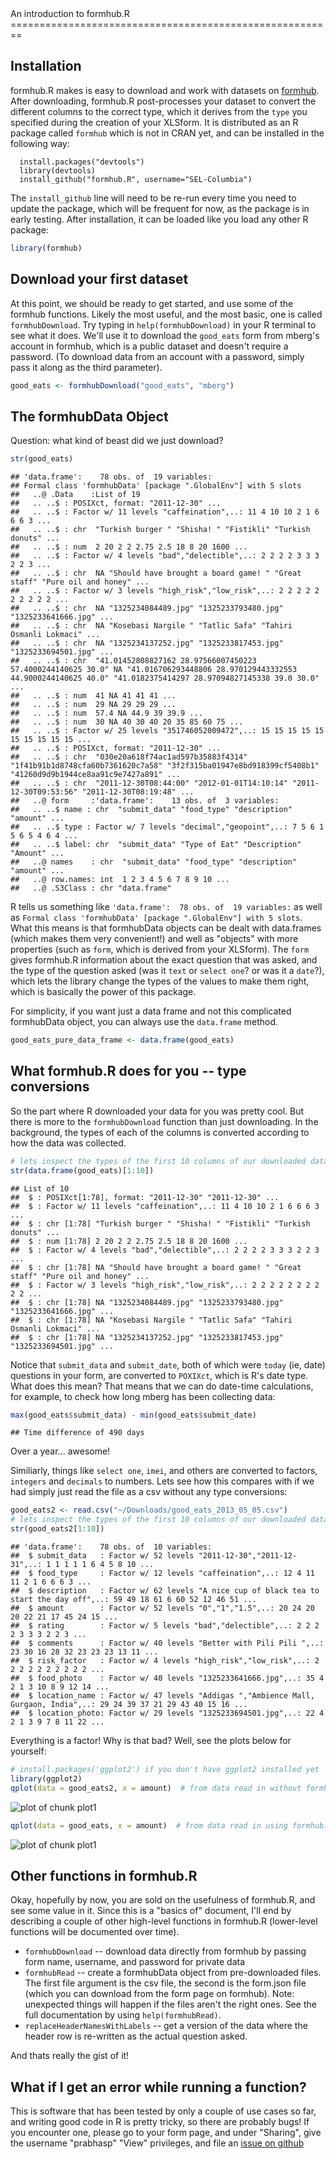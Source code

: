 <link href="http://kevinburke.bitbucket.org/markdowncss/markdown.css" rel="stylesheet"></link>
An introduction to formhub.R
========================================================

Installation
------------
formhub.R makes is easy to download and work with datasets on [formhub](http://formhub.org). After downloading, formhub.R post-processes your dataset to convert the different columns to the correct type, which it derives from the `type` you specified during the creation of your XLSform. It is distributed as an R package called `formhub` which is not in CRAN yet, and can be installed in the following way: 

```
  install.packages("devtools")
  library(devtools)
  install_github("formhub.R", username="SEL-Columbia")
```

The `install_github` line will need to be re-run every time you need to update the package, which will be frequent for now, as the package is in early testing. After installation, it can be loaded like you load any other R package:


```r
library(formhub)
```


Download your first dataset
---------------------------
At this point, we should be ready to get started, and use some of the formhub functions. Likely the most useful, and the most basic, one is called `formhubDownload`. Try typing in `help(formhubDownload)` in your R terminal to see what it does. We'll use it to download the `good_eats` form from mberg's account in formhub, which is a public dataset and doesn't require a password. (To download data from an account with a password, simply pass it along as the third parameter).


```r
good_eats <- formhubDownload("good_eats", "mberg")
```


The formhubData Object
----------------------

Question: what kind of beast did we just download?

```r
str(good_eats)
```

```
## 'data.frame':	78 obs. of  19 variables:
## Formal class 'formhubData' [package ".GlobalEnv"] with 5 slots
##   ..@ .Data    :List of 19
##   .. ..$ : POSIXct, format: "2011-12-30" ...
##   .. ..$ : Factor w/ 11 levels "caffeination",..: 11 4 10 10 2 1 6 6 6 3 ...
##   .. ..$ : chr  "Turkish burger " "Shisha! " "Fistikli" "Turkish donuts" ...
##   .. ..$ : num  2 20 2 2 2.75 2.5 18 8 20 1600 ...
##   .. ..$ : Factor w/ 4 levels "bad","delectible",..: 2 2 2 2 3 3 3 2 2 3 ...
##   .. ..$ : chr  NA "Should have brought a board game! " "Great staff" "Pure oil and honey" ...
##   .. ..$ : Factor w/ 3 levels "high_risk","low_risk",..: 2 2 2 2 2 2 2 2 2 2 ...
##   .. ..$ : chr  NA "1325234084489.jpg" "1325233793480.jpg" "1325233641666.jpg" ...
##   .. ..$ : chr  NA "Kosebasi Nargile " "Tatlic Safa" "Tahiri Osmanli Lokmaci" ...
##   .. ..$ : chr  NA "1325234137252.jpg" "1325233817453.jpg" "1325233694501.jpg" ...
##   .. ..$ : chr  "41.01452808827162 28.97566007450223 57.4000244140625 30.0" NA "41.016706293448806 28.970129443332553 44.9000244140625 40.0" "41.0182375414297 28.97094827145338 39.0 30.0" ...
##   .. ..$ : num  41 NA 41 41 41 ...
##   .. ..$ : num  29 NA 29 29 29 ...
##   .. ..$ : num  57.4 NA 44.9 39 39.9 ...
##   .. ..$ : num  30 NA 40 30 40 20 35 85 60 75 ...
##   .. ..$ : Factor w/ 25 levels "351746052009472",..: 15 15 15 15 15 15 15 15 15 15 ...
##   .. ..$ : POSIXct, format: "2011-12-30" ...
##   .. ..$ : chr  "030e20a618f74ac1ad597b35883f4314" "1f41b91b1d8748cfa60b7361620c7a58" "3f2f315ba01947e8bd918399cf5408b1" "41260d9d9b1944ce8aa91c9e7427a891" ...
##   .. ..$ : chr  "2011-12-30T08:44:00" "2012-01-01T14:10:14" "2011-12-30T09:53:56" "2011-12-30T08:19:48" ...
##   ..@ form     :'data.frame':	13 obs. of  3 variables:
##   .. ..$ name : chr  "submit_data" "food_type" "description" "amount" ...
##   .. ..$ type : Factor w/ 7 levels "decimal","geopoint",..: 7 5 6 1 5 6 5 4 6 4 ...
##   .. ..$ label: chr  "submit_data" "Type of Eat" "Description" "Amount" ...
##   ..@ names    : chr  "submit_data" "food_type" "description" "amount" ...
##   ..@ row.names: int  1 2 3 4 5 6 7 8 9 10 ...
##   ..@ .S3Class : chr "data.frame"
```


R tells us something like `'data.frame':  78 obs. of  19 variables:` as well as `Formal class 'formhubData' [package ".GlobalEnv"] with 5 slots`. What this means is that formhubData objects can be dealt with data.frames (which makes them very convenient!) and well as "objects" with more properties (such as `form`, which is derived from your XLSform). The `form` gives formhub.R information about the exact question that was asked, and the type of the question asked (was it `text` or `select one`? or was it a `date`?), which lets the library change the types of the values to make them right, which is basically the power of this package.

For simplicity, if you want just a data frame and not this complicated formhubData object, you can always use the `data.frame` method.


```r
good_eats_pure_data_frame <- data.frame(good_eats)
```



What formhub.R does for you -- type conversions
-----------------------------------------------

So the part where R downloaded your data for you was pretty cool. But there is more to the `formhubDownload` function than just downloading. In the background, the types of each of the columns is converted according to how the data was collected.

```r
# lets inspect the types of the first 10 columns of our downloaded data
str(data.frame(good_eats)[1:10])
```

```
## List of 10
##  $ : POSIXct[1:78], format: "2011-12-30" "2011-12-30" ...
##  $ : Factor w/ 11 levels "caffeination",..: 11 4 10 10 2 1 6 6 6 3 ...
##  $ : chr [1:78] "Turkish burger " "Shisha! " "Fistikli" "Turkish donuts" ...
##  $ : num [1:78] 2 20 2 2 2.75 2.5 18 8 20 1600 ...
##  $ : Factor w/ 4 levels "bad","delectible",..: 2 2 2 2 3 3 3 2 2 3 ...
##  $ : chr [1:78] NA "Should have brought a board game! " "Great staff" "Pure oil and honey" ...
##  $ : Factor w/ 3 levels "high_risk","low_risk",..: 2 2 2 2 2 2 2 2 2 2 ...
##  $ : chr [1:78] NA "1325234084489.jpg" "1325233793480.jpg" "1325233641666.jpg" ...
##  $ : chr [1:78] NA "Kosebasi Nargile " "Tatlic Safa" "Tahiri Osmanli Lokmaci" ...
##  $ : chr [1:78] NA "1325234137252.jpg" "1325233817453.jpg" "1325233694501.jpg" ...
```


Notice that `submit_data` and `submit_date`, both of which were `today` (ie, date) questions in your form, are converted to `POXIXct`, which is R's date type. What does this mean? That means that we can do date-time calculations, for example, to check how long mberg has been collecting data:

```r
max(good_eats$submit_data) - min(good_eats$submit_date)
```

```
## Time difference of 490 days
```

Over a year... awesome!

Similiarly, things like `select one`, `imei`, and others are converted to factors, `integers` and `decimals` to numbers. Lets see how this compares with if we had simply just read the file as a csv without any type conversions:

```r
good_eats2 <- read.csv("~/Downloads/good_eats_2013_05_05.csv")
# lets inspect the types of the first 10 columns of our downloaded data
str(good_eats2[1:10])
```

```
## 'data.frame':	78 obs. of  10 variables:
##  $ submit_data   : Factor w/ 52 levels "2011-12-30","2011-12-31",..: 1 1 1 1 1 6 4 5 8 10 ...
##  $ food_type     : Factor w/ 12 levels "caffeination",..: 12 4 11 11 2 1 6 6 6 3 ...
##  $ description   : Factor w/ 62 levels "A nice cup of black tea to start the day off",..: 59 49 18 61 6 60 52 12 46 51 ...
##  $ amount        : Factor w/ 52 levels "0","1","1.5",..: 20 24 20 20 22 21 17 45 24 15 ...
##  $ rating        : Factor w/ 5 levels "bad","delectible",..: 2 2 2 2 3 3 3 2 2 3 ...
##  $ comments      : Factor w/ 40 levels "Better with Pili Pili ",..: 23 30 16 28 32 23 23 23 13 11 ...
##  $ risk_factor   : Factor w/ 4 levels "high_risk","low_risk",..: 2 2 2 2 2 2 2 2 2 2 ...
##  $ food_photo    : Factor w/ 40 levels "1325233641666.jpg",..: 35 4 2 1 3 10 8 9 12 14 ...
##  $ location_name : Factor w/ 47 levels "Addigas ","Ambience Mall, Gurgaon, India",..: 29 24 39 37 21 29 43 40 15 16 ...
##  $ location_photo: Factor w/ 29 levels "1325233694501.jpg",..: 22 4 2 1 3 9 7 8 11 22 ...
```

Everything is a factor! Why is that bad? Well, see the plots below for yourself:

```r
# install.packages('ggplot2') if you don't have ggplot2 installed yet
library(ggplot2)
qplot(data = good_eats2, x = amount)  # from data read in without formhub.R
```

![plot of chunk plot1](figure/plot11.png) 

```r
qplot(data = good_eats, x = amount)  # from data read in using formhub.R
```

![plot of chunk plot1](figure/plot12.png) 


Other functions in formhub.R
----------------------------
Okay, hopefully by now, you are sold on the usefulness of formhub.R, and see some value in it. Since this is a "basics of" document, I'll end by describing a couple of other high-level functions in formhub.R (lower-level functions will be documented over time).

  * `formhubDownload` -- download data directly from formhub by passing form name, username, and password for private data
  * `formhubRead` -- create a formhubData object from pre-downloaded files. The first file argument is the csv file, the second is the form.json file (which you can download from the form page on formhub). Note: unexpected things will happen if the files aren't the right ones. See the full documentation by using `help(formhubRead)`.
  * `replaceHeaderNamesWithLabels` -- get a version of the data where the header row is re-written as the actual question asked.
  
And thats really the gist of it!

What if I get an error while running a function?
------------------------------------------------
This is software that has been tested by only a couple of use cases so far, and writing good code in R is pretty tricky, so there are probably bugs! If you encounter one, please go to your form page, and under "Sharing", give the username "prabhasp" "View" privileges, and file an [issue on github](http://github.com/SEL-Columbia/formhub.R/issues)
